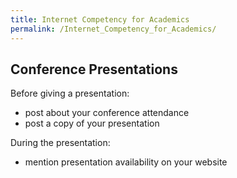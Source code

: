 ```yaml
---
title: Internet Competency for Academics
permalink: /Internet_Competency_for_Academics/
---
```


Conference Presentations
------------------------

Before giving a presentation:

-   post about your conference attendance
-   post a copy of your presentation

During the presentation:

-   mention presentation availability on your website

